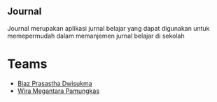 ## Journal 

Journal merupakan aplikasi jurnal belajar yang dapat digunakan untuk memepermudah dalam memanjemen jurnal belajar di sekolah

# Teams

- [Biaz Prasastha Dwisukma](https://github.com/BiazPrasastha/) 
- [Wira Megantara Pamungkas](https://github.com/Spica027/)
